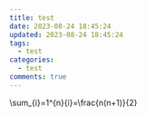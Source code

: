 ```yaml
---
title: test
date: 2023-08-24 18:45:24
updated: 2023-08-24 18:45:24
tags:
  - test
categories:
  - test
comments: true
---
```

$﻿$\sum_{i}=1^{n}{i}=\frac{n(n+1)}{2}